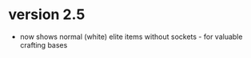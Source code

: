 # version 2.5

* now shows normal (white) elite items without sockets - for valuable crafting bases

